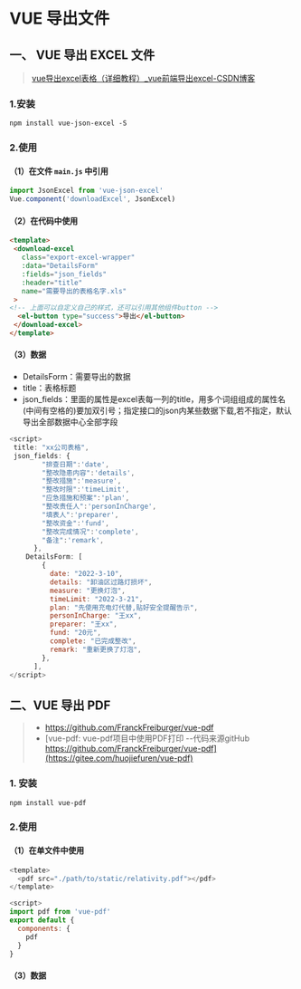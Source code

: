 # VUE 导出文件
## 一、 VUE 导出 EXCEL 文件
>[vue导出excel表格（详细教程）_vue前端导出excel-CSDN博客](https://blog.csdn.net/m0_59023970/article/details/123427008?ops_request_misc=%257B%2522request%255Fid%2522%253A%2522f0fd04bf5b4709599abbc22c6da9d1e2%2522%252C%2522scm%2522%253A%252220140713.130102334..%2522%257D&request_id=f0fd04bf5b4709599abbc22c6da9d1e2&biz_id=0&utm_medium=distribute.pc_search_result.none-task-blog-2~all~top_positive~default-1-123427008-null-null.142^v102^pc_search_result_base8&utm_term=vue%20%E5%AF%BC%E5%87%BAexcel&spm=1018.2226.3001.4187)

### 1.安装
`npm install vue-json-excel -S
`

### 2.使用
#### （1）在文件 `main.js` 中引用
```js
import JsonExcel from 'vue-json-excel'
Vue.component('downloadExcel', JsonExcel)
```
#### （2）在代码中使用
```html
<template>
 <download-excel
   class="export-excel-wrapper"
   :data="DetailsForm"
   :fields="json_fields"
   :header="title"
   name="需要导出的表格名字.xls"
 >
<!-- 上面可以自定义自己的样式，还可以引用其他组件button -->
  <el-button type="success">导出</el-button>
 </download-excel>
</template>
```
#### （3）数据
-   DetailsForm：需要导出的数据   
-   title：表格标题
-   json_fields：里面的属性是excel表每一列的title，用多个词组组成的属性名(中间有空格的)要加双引号；指定接口的json内某些数据下载,若不指定，默认导出全部数据中心全部字段
```js
<script>
 title: "xx公司表格",
 json_fields: {
        "排查日期":'date',
        "整改隐患内容":'details',
        "整改措施":'measure',
        "整改时限":'timeLimit',
        "应急措施和预案":'plan',
        "整改责任人":'personInCharge',
        "填表人":'preparer',
        "整改资金":'fund',
        "整改完成情况":'complete',
        "备注":'remark',
      },
    DetailsForm: [
        {
          date: "2022-3-10",
          details: "卸油区过路灯损坏",
          measure: "更换灯泡",
          timeLimit: "2022-3-21",
          plan: "先使用充电灯代替,贴好安全提醒告示",
          personInCharge: "王xx",
          preparer: "王xx",
          fund: "20元",
          complete: "已完成整改",
          remark: "重新更换了灯泡",
        },    
      ],
</script>
```
## 二、VUE 导出 PDF
>- https://github.com/FranckFreiburger/vue-pdf
>- [vue-pdf: vue-pdf项目中使用PDF打印 --代码来源gitHub https://github.com/FranckFreiburger/vue-pdf](https://gitee.com/huojiefuren/vue-pdf)
### 1. 安装
``npm install vue-pdf``
### 2.使用
#### （1）在单文件中使用
```js
<template>
  <pdf src="./path/to/static/relativity.pdf"></pdf>
</template>

<script>
import pdf from 'vue-pdf'
export default {
  components: {
    pdf
  }
}
```
#### （3）数据
<!--stackedit_data:
eyJoaXN0b3J5IjpbNDgzNjA3MzE5XX0=
-->